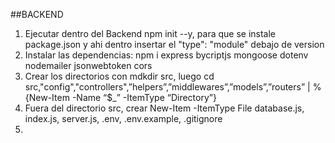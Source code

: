 ##BACKEND
1) Ejecutar dentro del Backend npm init --y, para que se instale package.json y ahi dentro insertar el "type": "module" debajo de version
2) Instalar las dependencias: npm i express bycriptjs mongoose dotenv nodemailer jsonwebtoken cors
3) Crear los directorios con mdkdir src, luego cd src,"config","controllers",”helpers”,”middlewares”,”models”,”routers” | %{New-Item -Name “$_” -ItemType “Directory”}
4) Fuera del directorio src, crear New-Item -ItemType File database.js, index.js, server.js, .env, .env.example, .gitignore
5) 
